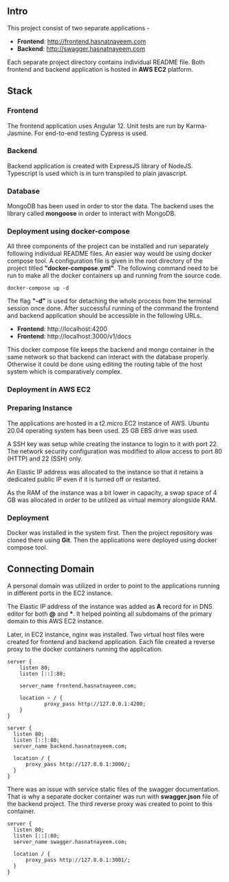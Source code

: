 ## Intro
This project consist of two separate applications - 
- **Frontend**: http://frontend.hasnatnayeem.com
- **Backend**: http://swagger.hasnatnayeem.com

Each separate project directory contains individual README file. 
Both frontend and backend application is hosted in **AWS EC2** platform.


## Stack
### Frontend
The frontend application uses Angular 12. Unit tests are run by Karma-Jasmine. For end-to-end testing Cypress is used.

### Backend
Backend application is created with ExpressJS library of NodeJS. Typescript is used which is in turn transpiled to plain javascript.

### Database
MongoDB has been used in order to stor the data. The backend uses the library called **mongoose** in order to interact with MongoDB.


### Deployment using docker-compose
All three components of the project can be installed and run separately following individual README files. An easier way would be using docker compose tool. A configuration file is given in the root directory of the project titled **"docker-compose.yml"**. The following command need to be run to make all the docker containers up and running from the source code.

```
docker-compose up -d
```
The flag **"-d"** is used for detaching the whole process from the terminal session once done. After successful running of the command the frontend and backend application should be accessible in the following URLs.
- **Frontend**: http://localhost:4200
- **Frontend**: http://localhost:3000/v1/docs


This docker compose file keeps the backend and mongo container in the same network so that backend can interact with the database properly. Otherwise it could be done using editing the routing table of the host system which is comparatively complex.


### Deployment in AWS EC2
### Preparing Instance
The applications are hosted in a t2.micro EC2 instance of AWS. Ubuntu 20.04 operating system has been used. 25 GB EBS drive was used.

A SSH key was setup while creating the instance to login to it with port 22. The network security configuration was modified to allow access to port 80 (HTTP) and 22 (SSH) only.

An Elastic IP address was allocated to the instance so that it retains a dedicated public IP even if it is turned off or restarted.

As the RAM of the instance was a bit lower in capacity, a swap space of 4 GB was allocated in order to be utilized as virtual memory alongside RAM.

### Deployment
Docker was installed in the system first. Then the project repository was cloned there using **Git**. Then the applications were deployed using docker compose tool.

## Connecting Domain
A personal domain was utilized in order to point to the applications running in different ports in the EC2 instance.

The Elastic IP address of the instance was added as **A** record for in DNS editor for both **@** and **\***. It helped pointing all subdomains of the primary domain to this AWS EC2 instance.

Later, in EC2 instance, nginx was installed. Two virtual host files were created for frontend and backend application. Each file created a reverse proxy to the docker containers running the application.


```
server {
    listen 80;
    listen [::]:80;

    server_name frontend.hasnatnayeem.com;

    location ~ / {
            proxy_pass http://127.0.0.1:4200;
    }
}
````

```
server {
  listen 80;
  listen [::]:80;
  server_name backend.hasnatnayeem.com;

  location / {
      proxy_pass http://127.0.0.1:3000/;
  }
}
```

There was an issue with service static files of the swagger documentation. That is why a separate docker container was run with **swagger.json** file of the backend project. The third reverse proxy was created to point to this container.

```
server {
  listen 80;
  listen [::]:80;
  server_name swagger.hasnatnayeem.com;

  location / {
      proxy_pass http://127.0.0.1:3001/;
  }
}
```